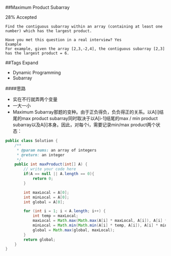 ##Maximum Product Subarray

28% Accepted

	Find the contiguous subarray within an array (containing at least one number) which has the largest product.

	Have you met this question in a real interview? Yes
	Example
	For example, given the array [2,3,-2,4], the contiguous subarray [2,3] has the largest product = 6.

##Tags Expand
- Dynamic Programming
- Subarray

####思路
- 实在不行就弄两个变量
- 一大一小
- Maximum Subarray那题的变种。由于正负得负，负负得正的关系。以A[i]结尾的max product subarray同时取决于以A[i-1]结尾的max / min product subarray以及A[i]本身。因此，对每个i，需要记录min/max product两个状态：

```java
public class Solution {
    /**
     * @param nums: an array of integers
     * @return: an integer
     */
    public int maxProduct(int[] A) {
        // write your code here
        if(A == null || A.length == 0){
            return 0;
        }

        int maxLocal = A[0];
        int minLocal = A[0];
        int global = A[0];

        for (int i = 1; i < A.length; i++) {
            int temp = maxLocal;
            maxLocal = Math.max(Math.max(A[i] * maxLocal, A[i]), A[i] * minLocal);
            minLocal = Math.min(Math.min(A[i] * temp, A[i]), A[i] * minLocal);
            global = Math.max(global, maxLocal);
        }
        return global;
    }
}

```
